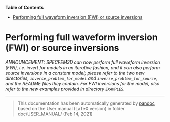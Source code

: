 **Table of Contents**

-   [Performing full waveform inversion (FWI) or source inversions](#performing-full-waveform-inversion-fwi-or-source-inversions)

Performing full waveform inversion (FWI) or source inversions
=============================================================

*ANNOUNCEMENT: SPECFEM3D can now perform full waveform inversion (FWI), i.e. invert for models in an iterative fashion, and it can also perform source inversions in a constant model; please refer to the two new directories, `inverse_problem_for_model` and `inverse_problem_for_source`, and the README files they contain. For FWI inversions for the model, also refer to the new examples provided in directory `EXAMPLES`.*

-----
> This documentation has been automatically generated by [pandoc](http://www.pandoc.org)
> based on the User manual (LaTeX version) in folder doc/USER_MANUAL/
> (Feb 14, 2021)

